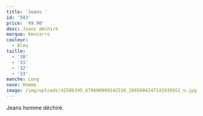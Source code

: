 ```yaml
---
title: 'Jeans '
id: '503'
price: '49.90'
desc: Jeans déchiré
marque: Kenzarro
couleur:
  - Bleu
taille:
  - '30'
  - '31'
  - '32'
  - '33'
manche: Long
sexe: Homme
image: /img/uploads/42586395_679090989142510_1665084247142039552_n.jpg
---
```

Jeans homme déchiré.
